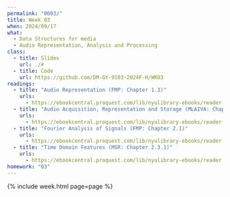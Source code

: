 ```yaml
---
permalink: "0003/"
title: Week 03
when: 2024/09/17
what:
  - Data Structures for media
  - Audio Representation, Analysis and Processing
class:
  - title: Slides
    url: ./#
  - title: Code
    url: https://github.com/DM-GY-9103-2024F-H/WK03
readings:
  - title: "Audio Representation (FMP: Chapter 1.3)"
    urls:
      - https://ebookcentral.proquest.com/lib/nyulibrary-ebooks/reader.action?docID=6546214&ppg=47
  - title: "Audio Acquisition, Representation and Storage (MLAIVA: Chapter 2)"
    urls:
      - https://ebookcentral.proquest.com/lib/nyulibrary-ebooks/reader.action?docID=3062703&ppg=27
  - title: "Fourier Analysis of Signals (FMP: Chapter 2.1)"
    urls:
      - https://ebookcentral.proquest.com/lib/nyulibrary-ebooks/reader.action?docID=6546214&ppg=68
  - title: "Time Domain Features (MSR: Chapter 2.3.1)"
    urls:
      - https://ebookcentral.proquest.com/lib/nyulibrary-ebooks/reader.action?docID=4533869&ppg=63
homework: "03"
---
```

{% include week.html page=page %}
